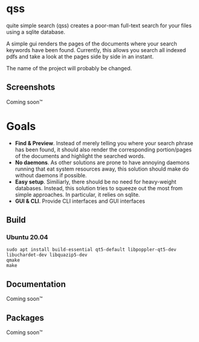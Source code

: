 qss
=========
quite simple search (qss) creates a poor-man full-text search for your files using a sqlite database.

A simple gui renders the pages of the documents where your search keywords have been found. Currently, this allows you search all indexed pdfs and take a look at the pages side by side in an instant.

The name of the project will probably be changed.

Screenshots
-----------
Coming soon™


Goals
=====
 * **Find & Preview**. Instead of merely telling you where your search phrase has been found, it should also render  the corresponding portion/pages of the documents and highlight the searched words.
 * **No daemons**. As other solutions are prone to have annoying daemons running that eat system resources away, this solution should make do without daemons if possible.
 * **Easy setup**. Similiarly, there should be no need for heavy-weight databases. Instead, this solution tries to squeeze out the most from simple approaches. In particular, it relies on sqlite. 
 * **GUI & CLI**. Provide CLI interfaces and GUI interfaces


Build
-----
### Ubuntu 20.04
```
sudo apt install build-essential qt5-default libpoppler-qt5-dev libuchardet-dev libquazip5-dev
qmake
make
```

Documentation
-------------
Coming soon™

Packages
-----
Coming soon™
